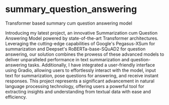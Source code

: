# summary_question_answering
Transformer based summary cum question answering model

Introducing my latest project, an innovative Summarization cum Question Answering Model powered by state-of-the-art Transformer architectures. Leveraging the cutting-edge capabilities of Google's Pegasus-XSum for summarization and Deepset's RoBERTa-base-SQuAD2 for question answering, our solution combines the prowess of these advanced models to deliver unparalleled performance in text summarization and question-answering tasks. Additionally, I have integrated a user-friendly interface using Gradio, allowing users to effortlessly interact with the model, input text for summarization, pose questions for answering, and receive instant responses. This project represents a significant advancement in natural language processing technology, offering users a powerful tool for extracting insights and understanding from textual data with ease and efficiency.
